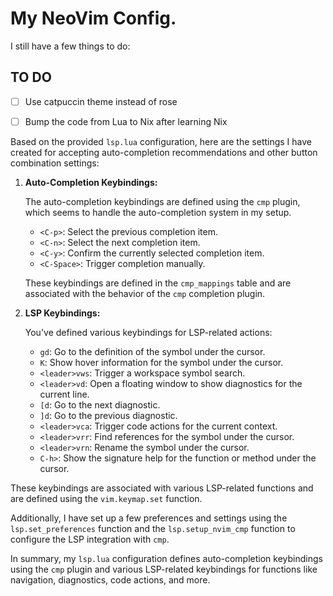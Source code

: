 # My NeoVim Config.
I still have a few things to do:
## TO DO
- [ ] Use catpuccin theme instead of rose
- [ ] Bump the code from Lua to Nix after learning Nix


Based on the provided `lsp.lua` configuration, here are the settings I have created for accepting auto-completion recommendations and other button combination settings:


1. **Auto-Completion Keybindings:**

   The auto-completion keybindings are defined using the `cmp` plugin, which seems to handle the auto-completion system in my setup.

   - `<C-p>`: Select the previous completion item.
   - `<C-n>`: Select the next completion item.
   - `<C-y>`: Confirm the currently selected completion item.
   - `<C-Space>`: Trigger completion manually.

   These keybindings are defined in the `cmp_mappings` table and are associated with the behavior of the `cmp` completion plugin.

2. **LSP Keybindings:**

   You've defined various keybindings for LSP-related actions:

   - `gd`: Go to the definition of the symbol under the cursor.
   - `K`: Show hover information for the symbol under the cursor.
   - `<leader>vws`: Trigger a workspace symbol search.
   - `<leader>vd`: Open a floating window to show diagnostics for the current line.
   - `[d`: Go to the next diagnostic.
   - `]d`: Go to the previous diagnostic.
   - `<leader>vca`: Trigger code actions for the current context.
   - `<leader>vrr`: Find references for the symbol under the cursor.
   - `<leader>vrn`: Rename the symbol under the cursor.
   - `C-h>`: Show the signature help for the function or method under the cursor.

These keybindings are associated with various LSP-related functions and are defined using the `vim.keymap.set` function.

Additionally, I have set up a few preferences and settings using the `lsp.set_preferences` function and the `lsp.setup_nvim_cmp` function to configure the LSP integration with `cmp`.

In summary, my `lsp.lua` configuration defines auto-completion keybindings using the `cmp` plugin and various LSP-related keybindings for functions like navigation, diagnostics, code actions, and more.
